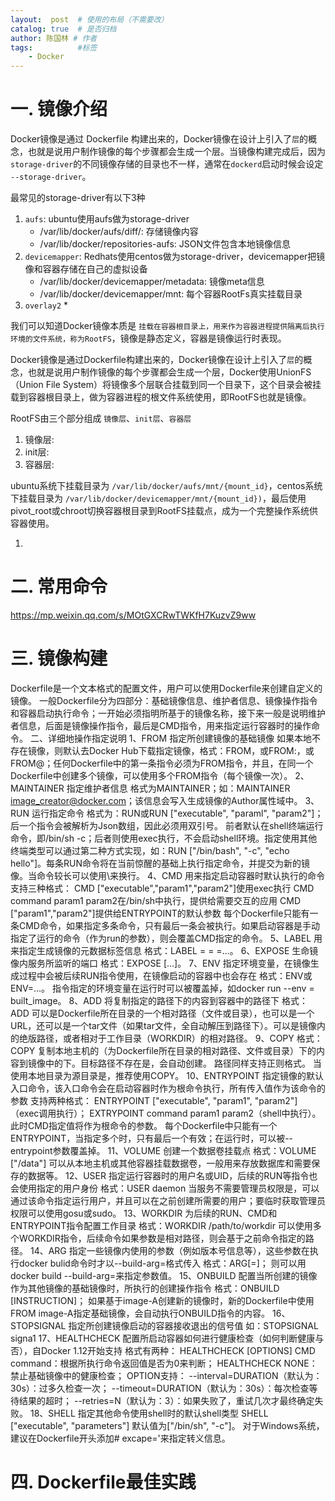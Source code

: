 ```yaml
---
layout:  post  # 使用的布局（不需要改）
catalog: true  # 是否归档
author: 陈国林 # 作者
tags:          #标签
    - Docker
---
```


# 一. 镜像介绍
Docker镜像是通过 Dockerfile 构建出来的，Docker镜像在设计上引入了`层`的概念，也就是说用户制作镜像的每个步骤都会生成一个层。当镜像构建完成后，因为`storage-driver`的不同镜像存储的目录也不一样，通常在`dockerd`启动时候会设定 `--storage-driver`。

最常见的storage-driver有以下3种
1. `aufs`: ubuntu使用aufs做为storage-driver
    * /var/lib/docker/aufs/diff/<id>: 存储镜像内容
    * /var/lib/docker/repositories-aufs: JSON文件包含本地镜像信息
2. `devicemapper`: Redhats使用centos做为storage-driver，devicemapper把镜像和容器存储在自己的虚拟设备
    * /var/lib/docker/devicemapper/metadata: 镜像meta信息
    * /var/lib/docker/devicemapper/mnt: 每个容器RootFs真实挂载目录
3. `overlay2`
    * 

我们可以知道Docker镜像本质是 `挂载在容器根目录上，用来作为容器进程提供隔离后执行环境的文件系统，称为RootFS`，镜像是静态定义，容器是镜像运行时表现。

Docker镜像是通过Dockerfile构建出来的，Docker镜像在设计上引入了`层`的概念，也就是说用户制作镜像的每个步骤都会生成一个层，Docker使用UnionFS（Union File System）将镜像多个层联合挂载到同一个目录下，这个目录会被挂载到容器根目录上，做为容器进程的根文件系统使用，即RootFS也就是镜像。

RootFS由三个部分组成 `镜像层`、`init层`、`容器层`
1. 镜像层: 
2. init层:
3. 容器层: 

ubuntu系统下挂载目录为 `/var/lib/docker/aufs/mnt/{mount_id}`，centos系统下挂载目录为 `/var/lib/docker/devicemapper/mnt/{mount_id})`，最后使用pivot_root或chroot切换容器根目录到RootFS挂载点，成为一个完整操作系统供容器使用。


1. 

# 二. 常用命令

https://mp.weixin.qq.com/s/MOtGXCRwTWKfH7KuzvZ9ww





# 三. 镜像构建
Dockerfile是一个文本格式的配置文件，用户可以使用Dockerfile来创建自定义的镜像。
一般Dockerfile分为四部分：基础镜像信息、维护者信息、镜像操作指令和容器启动执行命令；一开始必须指明所基于的镜像名称，接下来一般是说明维护者信息，后面是镜像操作指令，最后是CMD指令，用来指定运行容器时的操作命令。
二、详细地操作指定说明
1、FROM 指定所创建镜像的基础镜像
如果本地不存在镜像，则默认去Docker Hub下载指定镜像，格式：FROM<image>，或FROM<image>:<tag>，或FROM<image>@<digest>；任何Dockerfile中的第一条指令必须为FROM指令，并且，在同一个Dockerfile中创建多个镜像，可以使用多个FROM指令（每个镜像一次）。
2、MAINTAINER 指定维护者信息
格式为MAINTAINER<name>；如：MAINTAINER image_creator@docker.com；该信息会写入生成镜像的Author属性域中。
3、RUN 运行指定命令
格式为：RUN<command>或RUN ["executable", "paraml", "param2"]；后一个指令会被解析为Json数组，因此必须用双引号。
前者默认在shell终端运行命令，即/bin/sh -c；后者则使用exec执行，不会启动shell环境。指定使用其他终端类型可以通过第二种方式实现，如：RUN ["/bin/bash", "-c", "echo hello"]。每条RUN命令将在当前惊醒的基础上执行指定命令，并提交为新的镜像。当命令较长可以使用\来换行。
4、CMD 用来指定启动容器时默认执行的命令
支持三种格式：
CMD ["executable","param1","param2"]使用exec执行
CMD command param1 param2在/bin/sh中执行，提供给需要交互的应用
CMD ["param1","param2"]提供给ENTRYPOINT的默认参数
每个Dockerfile只能有一条CMD命令，如果指定多条命令，只有最后一条会被执行。如果启动容器是手动指定了运行的命令（作为run的参数），则会覆盖CMD指定的命令。
5、LABEL 用来指定生成镜像的元数据标签信息
格式：LABEL <key>=<value> <key>=<value> <key>=<value>...。
6、EXPOSE 生命镜像内服务所监听的端口
格式：EXPOSE <port> [<port>...]。
7、ENV 指定环境变量，在镜像生成过程中会被后续RUN指令使用，在镜像启动的容器中也会存在
格式：ENV<key><value>或ENV<key>=<value>...。
指令指定的环境变量在运行时可以被覆盖掉，如docker run --env <key>=<value> built_image。
8、ADD 将复制指定的<src>路径下的内容到容器中的<dest>路径下
格式：ADD<src> <dest>
<src>可以是Dockerfile所在目录的一个相对路径（文件或目录），也可以是一个URL，还可以是一个tar文件（如果tar文件，全自动解压到<dest>路径下）。<dest>可以是镜像内的绝版路径，或者相对于工作目录（WORKDIR）的相对路径。
9、COPY 格式：COPY <src> <dest>
复制本地主机的<src>（为Dockerfile所在目录的相对路径、文件或目录）下的内容到镜像中的<dest>下。目标路径不存在是，会自动创建。
路径同样支持正则格式。
当使用本地目录为源目录是，推荐使用COPY。
10、ENTRYPOINT 指定镜像的默认入口命令，该入口命令会在启动容器时作为根命令执行，所有传入值作为该命令的参数
支持两种格式：
ENTRYPOINT ["executable", "param1", "param2"]（exec调用执行）；
EXTRYPOINT command param1 param2（shell中执行）。
此时CMD指定值将作为根命令的参数。
每个Dockerfile中只能有一个ENTRYPOINT，当指定多个时，只有最后一个有效；在运行时，可以被--entrypoint参数覆盖掉。
11、VOLUME 创建一个数据卷挂载点
格式：VOLUME ["/data"]
可以从本地主机或其他容器挂载数据卷，一般用来存放数据库和需要保存的数据等。
12、USER 指定运行容器时的用户名或UID，后续的RUN等指令也会使用指定的用户身份
格式：USER daemon
当服务不需要管理员权限是，可以通过该命令指定运行用户，并且可以在之前创建所需要的用户；要临时获取管理员权限可以使用gosu或sudo。
13、WORKDIR 为后续的RUN、CMD和ENTRYPOINT指令配置工作目录
格式：WORKDIR /path/to/workdir
可以使用多个WORKDIR指令，后续命令如果参数是相对路径，则会基于之前命令指定的路径。
14、ARG 指定一些镜像内使用的参数（例如版本号信息等），这些参数在执行docker bulid命令时才以--build-arg<varname>=<value>格式传入
格式：ARG<name>[=<default value>]；
则可以用docker build --build-arg<name>=<value>来指定参数值。
15、ONBUILD 配置当所创建的镜像作为其他镜像的基础镜像时，所执行的创建操作指令
格式：ONBUILD [INSTRUCTION]；
如果基于image-A创建新的镜像时，新的Dockerfile中使用FROM image-A指定基础镜像，会自动执行ONBUILD指令的内容。
16、STOPSIGNAL 指定所创建镜像启动的容器接收退出的信号值
如：STOPSIGNAL signa1
17、HEALTHCHECK 配置所启动容器如何进行健康检查（如何判断健康与否），自Docker 1.12开始支持
格式有两种：
HEALTHCHECK [OPTIONS] CMD command：根据所执行命令返回值是否为0来判断；
HEALTHCHECK NONE：禁止基础镜像中的健康检查；
OPTION支持：
--interval=DURATION（默认为：30s）：过多久检查一次；
--timeout=DURATION（默认为：30s）：每次检查等待结果的超时；
--retries=N（默认为：3）：如果失败了，重试几次才最终确定失败。
18、SHELL 指定其他命令使用shell时的默认shell类型
SHELL ["executable", "parameters"]
默认值为["/bin/sh", "-c"]。
对于Windows系统，建议在Dockerfile开头添加# excape='来指定转义信息。

# 四. Dockerfile最佳实践


